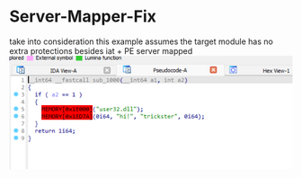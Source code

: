 # Server-Mapper-Fix
take into consideration this example assumes the target module has no extra protections besides iat + PE server mapped
 ![IDA](/WriteUp/imgs/IDA.png)
